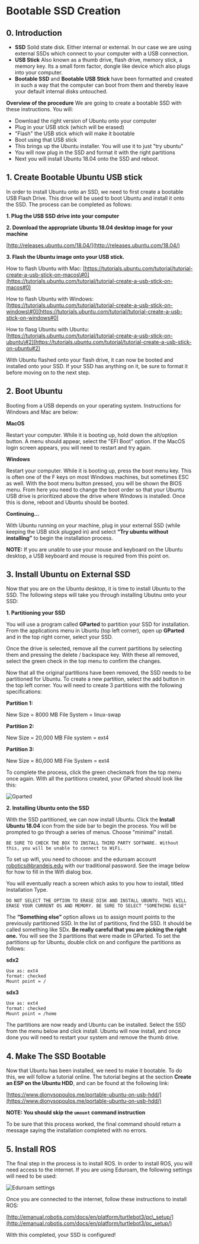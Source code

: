 # Bootable SSD Creation

## **0. Introduction**

* **SSD** Solid state disk. Either internal or external. In our case we are using external SSDs which connect to your computer with a USB connection. 
* **USB Stick** Also known as a thumb drive, flash drive, memory stick, a memory key. Its a small form factor, dongle like device which also plugs into your computer.
* **Bootable SSD** and **Bootable USB Stick** have been formatted and created in such a way that the computer can boot from them and thereby leave your default internal disks untouched.

**Overview of the procedure** We are going to create a bootable SSD with these instructions. You will:

* Download the right version of Ubuntu onto your computer
* Plug in your USB stick \(which will be erased\)
* "Flash" the USB stick which will make it bootable
* Boot using that USB stick
* This brings up the Ubuntu installer. You will use it to just "try ubuntu"
* You will now plug in the SSD and format it with the right partitions
* Next you will install Ubuntu 18.04 onto the SSD and reboot.

## **1. Create Bootable Ubuntu USB stick**

In order to install Ubuntu onto an SSD, we need to first create a bootable USB Flash Drive. This drive will be used to boot Ubuntu and install it onto the SSD. The process can be completed as follows:

**1. Plug the USB SSD drive into your computer**

**2. Download the appropriate Ubuntu 18.04 desktop image for your machine**

[http://releases.ubuntu.com/18.04/](http://releases.ubuntu.com/18.04/)

**3. Flash the Ubuntu image onto your USB stick.**

How to flash Ubuntu with Mac: [https://tutorials.ubuntu.com/tutorial/tutorial-create-a-usb-stick-on-macos\#0](https://tutorials.ubuntu.com/tutorial/tutorial-create-a-usb-stick-on-macos#0)

How to flash Ubuntu with Windows: [https://tutorials.ubuntu.com/tutorial/tutorial-create-a-usb-stick-on-windows\#0](https://tutorials.ubuntu.com/tutorial/tutorial-create-a-usb-stick-on-windows#0)

How to flasg Ubuntu with Ubuntu: [https://tutorials.ubuntu.com/tutorial/tutorial-create-a-usb-stick-on-ubuntu\#2](https://tutorials.ubuntu.com/tutorial/tutorial-create-a-usb-stick-on-ubuntu#2)

With Ubuntu flashed onto your flash drive, it can now be booted and installed onto your SSD. If your SSD has anything on it, be sure to format it before moving on to the next step.

## **2. Boot Ubuntu**

Booting from a USB depends on your operating system. Instructions for Windows and Mac are below:

**MacOS**

Restart your computer. While it is booting up, hold down the alt/option button. A menu should appear, select the "EFI Boot" option. If the MacOS login screen appears, you will need to restart and try again.

**Windows**

Restart your computer. While it is booting up, press the boot menu key. This is often one of the F keys on most Windows machines, but sometimes ESC as well. With the boot menu button pressed, you will be shown the BIOS menu. From here you need to change the boot order so that your Ubuntu USB drive is prioritized above the drive where Windows is installed. Once this is done, reboot and Ubuntu should be booted.

**Continuing...**

With Ubuntu running on your machine, plug in your external SSD \(while keeping the USB stick plugged in\) and select **“Try ubuntu without installing”** to begin the installation process.

**NOTE:** If you are unable to use your mouse and keyboard on the Ubuntu desktop, a USB keyboard and mouse is required from this point on.

## **3. Install Ubuntu on External SSD**

Now that you are on the Ubuntu desktop, it is time to install Ubuntu to the SSD. The following steps will take you through installing Ubutnu onto your SSD:

**1. Partitioning your SSD**

You will use a program called **GParted** to partition your SSD for installation. From the applications menu in Ubuntu \(top left corner\), open up **GParted** and in the top right corner, select your SSD.

Once the drive is selected, remove all the current partitions by selecting them and pressing the delete / backspace key. With these all removed, select the green check in the top menu to confirm the changes.

Now that all the original partitions have been removed, the SSD needs to be partitioned for Ubuntu. To create a new partition, select the add button in the top left corner. You will need to create 3 partitions with the following specifications:

**Partition 1:**

New Size = 8000 MB File System = linux-swap

**Partition 2:**

New Size = 20,000 MB File system = ext4

**Partition 3:**

New Size = 80,000 MB File System = ext4

To complete the process, click the green checkmark from the top menu once again. With all the partitions created, your GParted should look like this:

![Gparted](../.gitbook/assets/gparted.png)

**2. Installing Ubuntu onto the SSD**

With the SSD partitioned, we can now install Ubuntu. Click the **Install Ubuntu 18.04** icon from the side bar to begin the process. You will be prompted to go through a series of menus. Choose "minimal" install.

```text
BE SURE TO CHECK THE BOX TO INSTALL THIRD PARTY SOFTWARE. Without this, you will be unable to connect to WiFi.
```

To set up wifi, you need to choose: and the eduroam account robotics@brandeis.edu with our traditional password. See the image below for how to fill in the Wifi dialog box.

You will eventually reach a screen which asks to you how to install, titled Installation Type.

```text
DO NOT SELECT THE OPTION TO ERASE DISK AND INSTALL UBUNTU. THIS WILL ERASE YOUR CURRENT OS AND MEMORY. BE SURE TO SELECT "SOMETHING ELSE"
```

The **“Something else”** option allows us to assign mount points to the previously partitioned SSD. In the list of partitions, find the SSD. It should be called something like SDx. **Be really careful that you are picking the right one.** You will see the 3 partitions that were made in GParted. To set the partitions up for Ubuntu, double click on and configure the partitions as follows:

**sdx2**

```text
Use as: ext4
format: checked
Mount point = /
```

**sdx3**

```text
Use as: ext4
format: checked
Mount point = /home
```

The partitions are now ready and Ubuntu can be installed. Select the SSD from the menu below and click install. Ubuntu will now install, and once done you will need to restart your system and remove the thumb drive.

## **4. Make The SSD Bootable**

Now that Ubuntu has been installed, we need to make it bootable. To do this, we will follow a tutorial online. The tutorial begins at the section **Create an ESP on the Ubuntu HDD**, and can be found at the following link:

[https://www.dionysopoulos.me/portable-ubuntu-on-usb-hdd/](https://www.dionysopoulos.me/portable-ubuntu-on-usb-hdd/)

**NOTE: You should skip the `umount` command instruction**

To be sure that this process worked, the final command should return a message saying the installation completed with no errors.

## **5. Install ROS**

The final step in the process is to install ROS. In order to install ROS, you will need access to the internet. If you are using Eduroam, the following settings will need to be used:

![Eduroam settings](../.gitbook/assets/wifi.png)

Once you are connected to the internet, follow these instructions to install ROS:

[http://emanual.robotis.com/docs/en/platform/turtlebot3/pc\_setup/](http://emanual.robotis.com/docs/en/platform/turtlebot3/pc_setup/)

With this completed, your SSD is configured!

